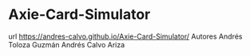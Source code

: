 # Axie-Card-Simulator
url https://andres-calvo.github.io/Axie-Card-Simulator/
Autores
Andrés Toloza Guzmán
Andrés Calvo Ariza
